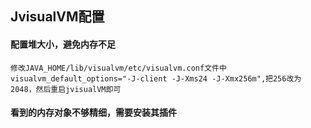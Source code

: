 ## JvisualVM配置





#### 配置堆大小，避免内存不足

```
修改JAVA_HOME/lib/visualvm/etc/visualvm.conf文件中visualvm_default_options="-J-client -J-Xms24 -J-Xmx256m",把256改为2048，然后重启jvisualVM即可
```





#### 看到的内存对象不够精细，需要安装其插件



